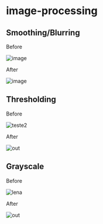 # image-processing

## Smoothing/Blurring

Before

![image](https://user-images.githubusercontent.com/35679266/163719761-27b32ec8-02bb-4f53-99ea-5c3e5ff26cfd.png)

After

![image](https://user-images.githubusercontent.com/35679266/163719785-c26e2424-b179-4f73-a11c-a3fe148f02ee.png)

## Thresholding 

Before

![teste2](https://user-images.githubusercontent.com/35679266/163719688-30bddf1a-47ba-40cb-adad-8c2ff208e24a.png)

After

![out](https://user-images.githubusercontent.com/35679266/163719732-3bddd1f9-b6aa-40e2-a6ce-e290da4c2b36.png)


## Grayscale

Before

![lena](https://user-images.githubusercontent.com/35679266/163722913-2008436c-0174-43d5-ba38-fca9d7c51d9d.png)

After

![out](https://user-images.githubusercontent.com/35679266/163722918-9fa65b2a-bb32-4aa8-9bdf-f59df8eedfe2.png)

